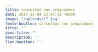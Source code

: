 ```yaml
---
title: consultez nos programmes
date: 2017-12-04 23:43:32 +0000
image: "/uploads/17.jpg"
texte-boutton: consultez nos programmes
titre: ''
sous-titre: ''
description: ''
lien-boutton: ''
---
```


